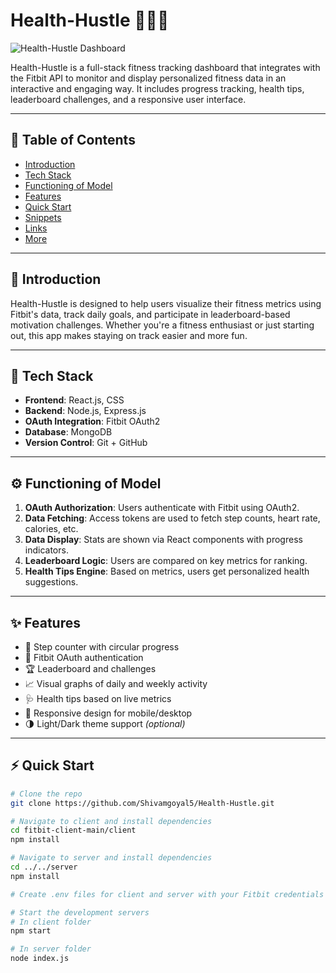 # Health-Hustle 🏃‍♂️💪

![Health-Hustle Dashboard](https://github.com/Shivamgoyal5/Health-Hustle/raw/main/assets/frontpage.png)

Health-Hustle is a full-stack fitness tracking dashboard that integrates with the Fitbit API to monitor and display personalized fitness data in an interactive and engaging way. It includes progress tracking, health tips, leaderboard challenges, and a responsive user interface.

---

## 📑 Table of Contents

- [Introduction](#introduction)
- [Tech Stack](#tech-stack)
- [Functioning of Model](#functioning-of-model)
- [Features](#features)
- [Quick Start](#quick-start)
- [Snippets](#snippets)
- [Links](#links)
- [More](#more)

---

## 📌 Introduction

Health-Hustle is designed to help users visualize their fitness metrics using Fitbit's data, track daily goals, and participate in leaderboard-based motivation challenges. Whether you're a fitness enthusiast or just starting out, this app makes staying on track easier and more fun.

---

## 🧰 Tech Stack

- **Frontend**: React.js, CSS
- **Backend**: Node.js, Express.js
- **OAuth Integration**: Fitbit OAuth2
- **Database**: MongoDB
- **Version Control**: Git + GitHub

---

## ⚙️ Functioning of Model

1. **OAuth Authorization**: Users authenticate with Fitbit using OAuth2.
2. **Data Fetching**: Access tokens are used to fetch step counts, heart rate, calories, etc.
3. **Data Display**: Stats are shown via React components with progress indicators.
4. **Leaderboard Logic**: Users are compared on key metrics for ranking.
5. **Health Tips Engine**: Based on metrics, users get personalized health suggestions.

---

## ✨ Features

- 🚶 Step counter with circular progress
- 🔐 Fitbit OAuth authentication
- 🏆 Leaderboard and challenges
- 📈 Visual graphs of daily and weekly activity
- 🩺 Health tips based on live metrics
- 📱 Responsive design for mobile/desktop
- 🌗 Light/Dark theme support *(optional)*

---

## ⚡ Quick Start

```bash
# Clone the repo
git clone https://github.com/Shivamgoyal5/Health-Hustle.git

# Navigate to client and install dependencies
cd fitbit-client-main/client
npm install

# Navigate to server and install dependencies
cd ../../server
npm install

# Create .env files for client and server with your Fitbit credentials

# Start the development servers
# In client folder
npm start

# In server folder
node index.js
